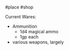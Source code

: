 #place #shop

Current Wares:
- Ammunition
	- 1d4 magical ammo
	- 1gp each
- various weapons, largely 